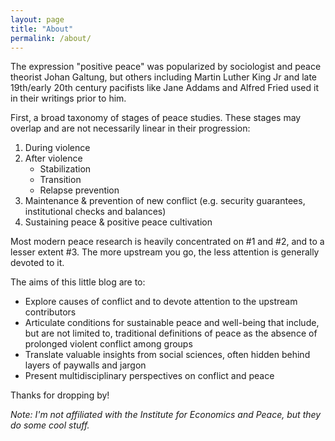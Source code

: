 ```yaml
---
layout: page
title: "About"
permalink: /about/
---
```


The expression "positive peace" was popularized by sociologist and peace theorist Johan Galtung, but others including Martin Luther King Jr and late 19th/early 20th century pacifists like Jane Addams and Alfred Fried used it in their writings prior to him.

First, a broad taxonomy of stages of peace studies. These stages may overlap and are not necessarily  linear in their progression:
1. During violence
2. After violence
    - Stabilization
    - Transition
    - Relapse prevention
3. Maintenance & prevention of new conflict (e.g. security guarantees, institutional checks and balances)
4. Sustaining peace & positive peace cultivation

Most modern peace research is heavily concentrated on #1 and #2, and to a lesser extent #3. The more upstream you go, the less attention is generally devoted to it. 

The aims of this little blog are to:

- Explore causes of conflict and to devote attention to the upstream contributors
- Articulate conditions for sustainable peace and well-being that include, but are not limited to, traditional definitions of peace as the absence of prolonged violent conflict among groups
- Translate valuable insights from social sciences, often hidden behind layers of paywalls and jargon
- Present multidisciplinary perspectives on conflict and peace

Thanks for dropping by!

*Note: I'm not affiliated with the Institute for Economics and Peace, but they do some cool stuff.*







